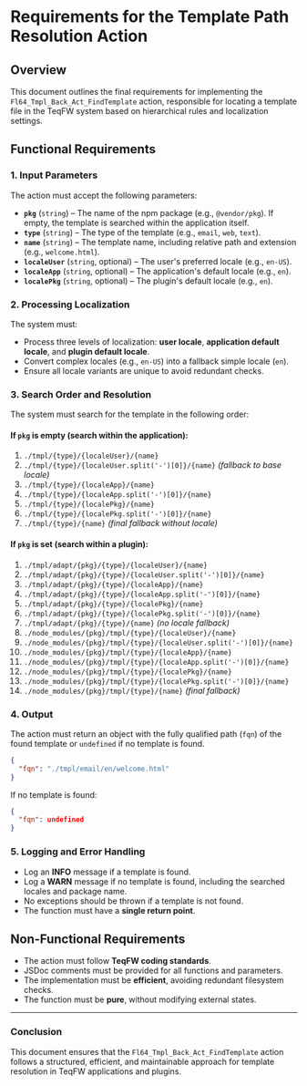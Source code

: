 # Requirements for the Template Path Resolution Action

## Overview

This document outlines the final requirements for implementing the `Fl64_Tmpl_Back_Act_FindTemplate` action, responsible
for locating a template file in the TeqFW system based on hierarchical rules and localization settings.

## Functional Requirements

### 1. **Input Parameters**

The action must accept the following parameters:

- **`pkg`** (`string`) – The name of the npm package (e.g., `@vendor/pkg`). If empty, the template is searched within
  the application itself.
- **`type`** (`string`) – The type of the template (e.g., `email`, `web`, `text`).
- **`name`** (`string`) – The template name, including relative path and extension (e.g., `welcome.html`).
- **`localeUser`** (`string`, optional) – The user's preferred locale (e.g., `en-US`).
- **`localeApp`** (`string`, optional) – The application's default locale (e.g., `en`).
- **`localePkg`** (`string`, optional) – The plugin's default locale (e.g., `en`).

### 2. **Processing Localization**

The system must:

- Process three levels of localization: **user locale**, **application default locale**, and **plugin default locale**.
- Convert complex locales (e.g., `en-US`) into a fallback simple locale (`en`).
- Ensure all locale variants are unique to avoid redundant checks.

### 3. **Search Order and Resolution**

The system must search for the template in the following order:

#### If `pkg` is **empty** (search within the application):

1. `./tmpl/{type}/{localeUser}/{name}`
2. `./tmpl/{type}/{localeUser.split('-')[0]}/{name}` *(fallback to base locale)*
3. `./tmpl/{type}/{localeApp}/{name}`
4. `./tmpl/{type}/{localeApp.split('-')[0]}/{name}`
5. `./tmpl/{type}/{localePkg}/{name}`
6. `./tmpl/{type}/{localePkg.split('-')[0]}/{name}`
7. `./tmpl/{type}/{name}` *(final fallback without locale)*

#### If `pkg` is **set** (search within a plugin):

1. `./tmpl/adapt/{pkg}/{type}/{localeUser}/{name}`
2. `./tmpl/adapt/{pkg}/{type}/{localeUser.split('-')[0]}/{name}`
3. `./tmpl/adapt/{pkg}/{type}/{localeApp}/{name}`
4. `./tmpl/adapt/{pkg}/{type}/{localeApp.split('-')[0]}/{name}`
5. `./tmpl/adapt/{pkg}/{type}/{localePkg}/{name}`
6. `./tmpl/adapt/{pkg}/{type}/{localePkg.split('-')[0]}/{name}`
7. `./tmpl/adapt/{pkg}/{type}/{name}` *(no locale fallback)*
8. `./node_modules/{pkg}/tmpl/{type}/{localeUser}/{name}`
9. `./node_modules/{pkg}/tmpl/{type}/{localeUser.split('-')[0]}/{name}`
10. `./node_modules/{pkg}/tmpl/{type}/{localeApp}/{name}`
11. `./node_modules/{pkg}/tmpl/{type}/{localeApp.split('-')[0]}/{name}`
12. `./node_modules/{pkg}/tmpl/{type}/{localePkg}/{name}`
13. `./node_modules/{pkg}/tmpl/{type}/{localePkg.split('-')[0]}/{name}`
14. `./node_modules/{pkg}/tmpl/{type}/{name}` *(final fallback)*

### 4. **Output**

The action must return an object with the fully qualified path (`fqn`) of the found template or `undefined` if no
template is found.

```json
{
  "fqn": "./tmpl/email/en/welcome.html"
}
```

If no template is found:

```json
{
  "fqn": undefined
}
```

### 5. **Logging and Error Handling**

- Log an **INFO** message if a template is found.
- Log a **WARN** message if no template is found, including the searched locales and package name.
- No exceptions should be thrown if a template is not found.
- The function must have a **single return point**.

## Non-Functional Requirements

- The action must follow **TeqFW coding standards**.
- JSDoc comments must be provided for all functions and parameters.
- The implementation must be **efficient**, avoiding redundant filesystem checks.
- The function must be **pure**, without modifying external states.

---

### **Conclusion**

This document ensures that the `Fl64_Tmpl_Back_Act_FindTemplate` action follows a structured, efficient, and
maintainable approach for template resolution in TeqFW applications and plugins.

